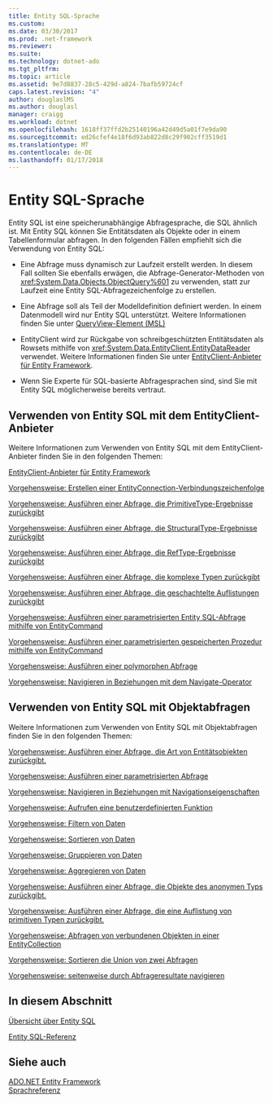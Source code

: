 ```yaml
---
title: Entity SQL-Sprache
ms.custom: 
ms.date: 03/30/2017
ms.prod: .net-framework
ms.reviewer: 
ms.suite: 
ms.technology: dotnet-ado
ms.tgt_pltfrm: 
ms.topic: article
ms.assetid: 9e7d8837-28c5-429d-a824-7bafb59724cf
caps.latest.revision: "4"
author: douglaslMS
ms.author: douglasl
manager: craigg
ms.workload: dotnet
ms.openlocfilehash: 1618ff37ffd2b25140196a42d49d5a01f7e9da90
ms.sourcegitcommit: ed26cfef4e18f6d93ab822d8c29f902cff3519d1
ms.translationtype: MT
ms.contentlocale: de-DE
ms.lasthandoff: 01/17/2018
---
```

# <a name="entity-sql-language"></a>Entity SQL-Sprache
Entity SQL ist eine speicherunabhängige Abfragesprache, die SQL ähnlich ist. Mit Entity SQL können Sie Entitätsdaten als Objekte oder in einem Tabellenformular abfragen. In den folgenden Fällen empfiehlt sich die Verwendung von Entity SQL:  
  
-   Eine Abfrage muss dynamisch zur Laufzeit erstellt werden. In diesem Fall sollten Sie ebenfalls erwägen, die Abfrage-Generator-Methoden von <xref:System.Data.Objects.ObjectQuery%601> zu verwenden, statt zur Laufzeit eine Entity SQL-Abfragezeichenfolge zu erstellen.  
  
-   Eine Abfrage soll als Teil der Modelldefinition definiert werden. In einem Datenmodell wird nur Entity SQL unterstützt. Weitere Informationen finden Sie unter [QueryView-Element (MSL)](http://msdn.microsoft.com/en-us/f0426b34-45cb-4fd7-9777-e0570c5e0e80)  
  
-   EntityClient wird zur Rückgabe von schreibgeschützten Entitätsdaten als Rowsets mithilfe von <xref:System.Data.EntityClient.EntityDataReader> verwendet. Weitere Informationen finden Sie unter [EntityClient-Anbieter für Entity Framework](../../../../../../docs/framework/data/adonet/ef/entityclient-provider-for-the-entity-framework.md).  
  
-   Wenn Sie Experte für SQL-basierte Abfragesprachen sind, sind Sie mit Entity SQL möglicherweise bereits vertraut.  
  
## <a name="using-entity-sql-with-the-entityclient-provider"></a>Verwenden von Entity SQL mit dem EntityClient-Anbieter  
 Weitere Informationen zum Verwenden von Entity SQL mit dem EntityClient-Anbieter finden Sie in den folgenden Themen:  
  
 [EntityClient-Anbieter für Entity Framework](../../../../../../docs/framework/data/adonet/ef/entityclient-provider-for-the-entity-framework.md)  
  
 [Vorgehensweise: Erstellen einer EntityConnection-Verbindungszeichenfolge](../../../../../../docs/framework/data/adonet/ef/how-to-build-an-entityconnection-connection-string.md)  
  
 [Vorgehensweise: Ausführen einer Abfrage, die PrimitiveType-Ergebnisse zurückgibt](../../../../../../docs/framework/data/adonet/ef/how-to-execute-a-query-that-returns-primitivetype-results.md)  
  
 [Vorgehensweise: Ausführen einer Abfrage, die StructuralType-Ergebnisse zurückgibt](../../../../../../docs/framework/data/adonet/ef/how-to-execute-a-query-that-returns-structuraltype-results.md)  
  
 [Vorgehensweise: Ausführen einer Abfrage, die RefType-Ergebnisse zurückgibt](../../../../../../docs/framework/data/adonet/ef/how-to-execute-a-query-that-returns-reftype-results.md)  
  
 [Vorgehensweise: Ausführen einer Abfrage, die komplexe Typen zurückgibt](../../../../../../docs/framework/data/adonet/ef/how-to-execute-a-query-that-returns-complex-types.md)  
  
 [Vorgehensweise: Ausführen einer Abfrage, die geschachtelte Auflistungen zurückgibt](../../../../../../docs/framework/data/adonet/ef/how-to-execute-a-query-that-returns-nested-collections.md)  
  
 [Vorgehensweise: Ausführen einer parametrisierten Entity SQL-Abfrage mithilfe von EntityCommand](../../../../../../docs/framework/data/adonet/ef/how-to-execute-a-parameterized-entity-sql-query-using-entitycommand.md)  
  
 [Vorgehensweise: Ausführen einer parametrisierten gespeicherten Prozedur mithilfe von EntityCommand](../../../../../../docs/framework/data/adonet/ef/how-to-execute-a-parameterized-stored-procedure-using-entitycommand.md)  
  
 [Vorgehensweise: Ausführen einer polymorphen Abfrage](../../../../../../docs/framework/data/adonet/ef/how-to-execute-a-polymorphic-query.md)  
  
 [Vorgehensweise: Navigieren in Beziehungen mit dem Navigate-Operator](../../../../../../docs/framework/data/adonet/ef/how-to-navigate-relationships-with-the-navigate-operator.md)  
  
## <a name="using-entity-sql-with-object-queries"></a>Verwenden von Entity SQL mit Objektabfragen  
 Weitere Informationen zum Verwenden von Entity SQL mit Objektabfragen finden Sie in den folgenden Themen:  
  
 [Vorgehensweise: Ausführen einer Abfrage, die Art von Entitätsobjekten zurückgibt.](http://msdn.microsoft.com/en-us/f73e137d-1534-42bb-9e31-99ca42c19b48)  
  
 [Vorgehensweise: Ausführen einer parametrisierten Abfrage](http://msdn.microsoft.com/en-us/42048f03-c65c-4d98-b50a-3e7d537a63e8)  
  
 [Vorgehensweise: Navigieren in Beziehungen mit Navigationseigenschaften](http://msdn.microsoft.com/en-us/b1d71c7d-16a7-4b46-96ac-690176bd5057)  
  
 [Vorgehensweise: Aufrufen eine benutzerdefinierten Funktion](http://msdn.microsoft.com/en-us/ad131b86-8b4e-4747-8605-d4fc64fb9d02)  
  
 [Vorgehensweise: Filtern von Daten](http://msdn.microsoft.com/en-us/776f8556-3350-4572-804a-b1513515c1b2)  
  
 [Vorgehensweise: Sortieren von Daten](http://msdn.microsoft.com/en-us/c05f2506-cb9d-4ebc-822b-300042ad53e7)  
  
 [Vorgehensweise: Gruppieren von Daten](http://msdn.microsoft.com/en-us/df801d9d-9a8a-4157-97a6-5016b18998e1)  
  
 [Vorgehensweise: Aggregieren von Daten](http://msdn.microsoft.com/en-us/4cf04ce8-3c0f-4f88-9d97-8fac8622598d)  
  
 [Vorgehensweise: Ausführen einer Abfrage, die Objekte des anonymen Typs zurückgibt.](http://msdn.microsoft.com/en-us/3b264025-e911-4d73-90ce-992d2b9d189d)  
  
 [Vorgehensweise: Ausführen einer Abfrage, die eine Auflistung von primitiven Typen zurückgibt.](http://msdn.microsoft.com/en-us/115b52c0-4f27-4253-8991-284b450000b5)  
  
 [Vorgehensweise: Abfragen von verbundenen Objekten in einer EntityCollection](http://msdn.microsoft.com/en-us/11ce946f-16f8-4c1d-9d80-f740853807ba)  
  
 [Vorgehensweise: Sortieren die Union von zwei Abfragen](http://msdn.microsoft.com/en-us/853c583a-eaba-4400-830d-be974e735313)  
  
 [Vorgehensweise: seitenweise durch Abfrageresultate navigieren](http://msdn.microsoft.com/en-us/ffc0f920-e7de-42e0-9b12-ef356421d030)  
  
## <a name="in-this-section"></a>In diesem Abschnitt  
 [Übersicht über Entity SQL](../../../../../../docs/framework/data/adonet/ef/language-reference/entity-sql-overview.md)  
  
 [Entity SQL-Referenz](../../../../../../docs/framework/data/adonet/ef/language-reference/entity-sql-reference.md)  
  
## <a name="see-also"></a>Siehe auch  
 [ADO.NET Entity Framework](../../../../../../docs/framework/data/adonet/ef/index.md)  
 [Sprachreferenz](../../../../../../docs/framework/data/adonet/ef/language-reference/index.md)
